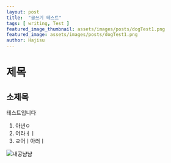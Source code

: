 ```yaml
---
layout: post
title:  "글쓰기 테스트"
tags: [ writing, Test ]
featured_image_thumbnail: assets/images/posts/dogTest1.png
featured_image: assets/images/posts/dogTest1.png
author: Hajisu
---
```

# 제목
## 소제목
테스트입니다
1. 아년ㅇ
2. 어라ㅓㅣ
3. ㄹ어ㅣ아러ㅣ

![내공냠냠](assets/images/posts/dotTest1.png)
